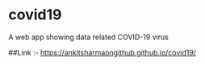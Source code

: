 # covid19
A web app showing data related COVID-19 virus

##Link :- https://ankitsharmaongithub.github.io/covid19/
